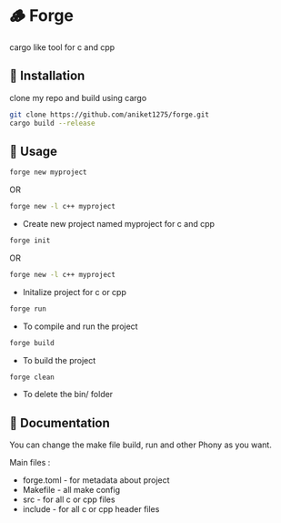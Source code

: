 # 🪵 Forge

cargo like tool for c and cpp

## 🍔 Installation

clone my repo and build using cargo

```bash
git clone https://github.com/aniket1275/forge.git
cargo build --release
```

## 🍁 Usage

```bash
forge new myproject
```

OR

```bash
forge new -l c++ myproject
```

- Create new project named myproject for c and cpp

```bash
forge init
```

OR

```bash
forge new -l c++ myproject
```

- Initalize project for c or cpp

```bash
forge run
```

- To compile and run the project

```bash
forge build
```

- To build the project

```bash
forge clean
```

- To delete the bin/ folder

## 🌸 Documentation

You can change the make file build, run and other Phony as you want.

Main files :

- forge.toml - for metadata about project
- Makefile - all make config
- src - for all c or cpp files
- include - for all c or cpp header files
